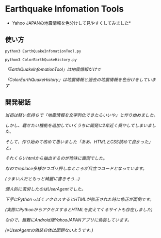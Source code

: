 # Earthquake Infomation Tools
* Yahoo JAPANの地震情報を色分けして見やすくしてみました*

## 使い方
`python3 EarthQuakeInfomationTool.py`

`python3 ColorEarthQuakeHistory.py`

*「EarthQuakeInfomationTool」は地震情報だけで*

*「ColorEarthQuakeHistory」は地震情報と過去の地震情報を色分けをしています*

## 開発秘話
*当初は軽い気持ちで「地震情報を文字列化できたらいいや」と作り始めました。*

*しかし、載せたい機能を追加していくうちに開発に2年近く費やしてしまいました。*

*そして、作り始めて改めて思いました「ああ、HTMLとCSS読めて良かった」と。*

*それくらいhtmlから抽出するのが地味に面倒でした。*

*なのでreplace多様かつゴリ押しなところが目立つコードとなっています。*

*(うまい人だともっと綺麗に書きそう…)*

*個人的に苦労したのはUserAgentでした。*

*下手にPythonっぽくアクセスするとHTMLが修正された時に修正が面倒です。*

*(実際にPythonからアクセスするとHTMLを変えてくるサイトも存在しました)*

*なので、無難にAndroid版YahooJAPANアプリに偽装しています。*

*(※UserAgentの偽装自体は問題ないようです。)*
